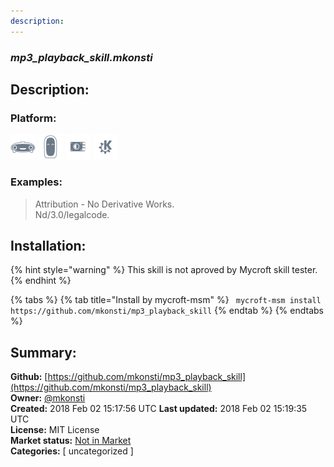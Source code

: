 ```yaml
---
description: 
---
```


### _mp3_playback_skill.mkonsti_  
## Description:  
  
  
  
### Platform:  
 ![Mark I](../.gitbook/assets/mark-1-icon.png)  ![Mark II](../.gitbook/assets/mark-2-icon.png)  ![Picroft](../.gitbook/assets/picroft-icon.png)  ![plasmoid](../.gitbook/assets/kde.png)   
### Examples:  
> Attribution - No Derivative Works.  
> Nd/3.0/legalcode.  
  
## Installation:  
{% hint style="warning" %}
This skill is not aproved by Mycroft skill tester.
{% endhint %}
    
{% tabs %}
{% tab title="Install by mycroft-msm" %}
``` mycroft-msm install https://github.com/mkonsti/mp3_playback_skill```
{% endtab %}
  {% endtabs %}
    
## Summary:  
**Github:** [https://github.com/mkonsti/mp3_playback_skill](https://github.com/mkonsti/mp3_playback_skill)  
**Owner:** [@mkonsti](https://github.com/mkonsti)  
**Created:** 2018 Feb 02 15:17:56 UTC  **Last updated:** 2018 Feb 02 15:19:35 UTC  
**License:** MIT License  
**Market status:** [Not in Market](https://market.mycroft.ai/skill/)  
**Categories:** [ uncategorized ]   

